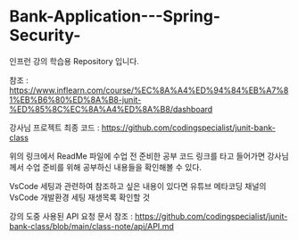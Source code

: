 # Bank-Application---Spring-Security-
인프런 강의 학습용 Repository 입니다.

참조 : https://www.inflearn.com/course/%EC%8A%A4%ED%94%84%EB%A7%81%EB%B6%80%ED%8A%B8-junit-%ED%85%8C%EC%8A%A4%ED%8A%B8/dashboard

강사님 프로젝트 최종 코드 : https://github.com/codingspecialist/junit-bank-class

위의 링크에서 ReadMe 파일에 수업 전 준비한 공부 코드 링크를 타고 들어가면 강사님께서 수업 준비를 위해 공부하신 내용들을 확인해볼 수 있다.

VsCode 세팅과 관련하여 참조하고 싶은 내용이 있다면 유튜브 메타코딩 채널의 VsCode 개발환경 세팅 재생목록 확인할 것

강의 도중 사용된 API 요청 문서 참조 : https://github.com/codingspecialist/junit-bank-class/blob/main/class-note/api/API.md

